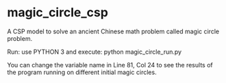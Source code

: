 # magic_circle_csp
A CSP model to solve an ancient Chinese math problem called magic circle problem.

Run: use PYTHON 3 and execute:
python magic_circle_run.py

You can change the variable name in Line 81, Col 24 to see the results of the program running on  different initial magic circles. 


